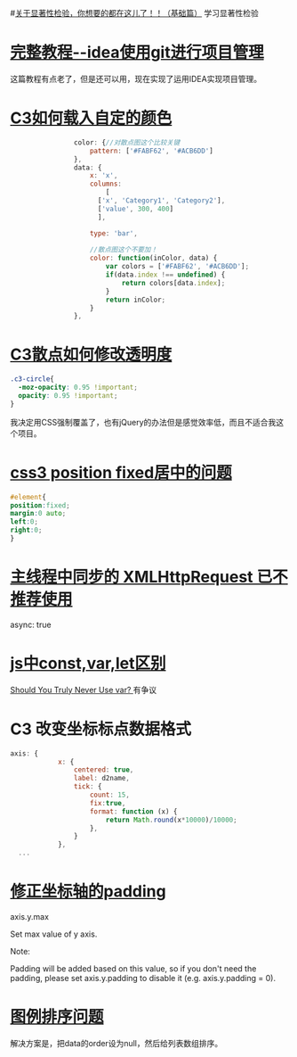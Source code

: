 #[关于显著性检验，你想要的都在这儿了！！（基础篇）](https://www.cnblogs.com/hdu-zsk/p/6293721.html)
学习显著性检验


# [完整教程--idea使用git进行项目管理](https://www.cnblogs.com/java-maowei/p/5950930.html)
这篇教程有点老了，但是还可以用，现在实现了运用IDEA实现项目管理。

# [C3如何载入自定的颜色](https://codepen.io/stefita/pen/RPWLWr)

```js
				color: {//对散点图这个比较关键
                    pattern: ['#FABF62', '#ACB6DD']
                },
                data: {
                    x: 'x',
                    columns:
                        [
                      ['x', 'Category1', 'Category2'],
                      ['value', 300, 400]
                      ],

                    type: 'bar',
                   
                    //散点图这个不要加！
                    color: function(inColor, data) {
                        var colors = ['#FABF62', '#ACB6DD'];
                        if(data.index !== undefined) {
                            return colors[data.index];
                        }
                        return inColor;
                    }
                },
```

# [C3散点如何修改透明度](https://github.com/c3js/c3/issues/1779)

```css
.c3-circle{
  -moz-opacity: 0.95 !important;
  opacity: 0.95 !important;
}
```

我决定用CSS强制覆盖了，也有jQuery的办法但是感觉效率低，而且不适合我这个项目。



# [css3 position fixed居中的问题](https://blog.csdn.net/xiebaochun/article/details/27679023)

```css
#element{
position:fixed;
margin:0 auto;
left:0;
right:0;
}
```

# [主线程中同步的 XMLHttpRequest 已不推荐使用](https://blog.csdn.net/lanyang123456/article/details/72578394)

async: true

# [js中const,var,let区别](https://www.cnblogs.com/ksl666/p/5944718.html) 		

[Should You Truly Never Use var? ](https://dev.to/johnwolfe820/should-you-never-truly-use-var-bdi)有争议

# C3 改变坐标标点数据格式

```js
axis: {
            x: {
                centered: true,
                label: d2name,
                tick: {
                    count: 15,
                    fix:true,
                    format: function (x) {
                        return Math.round(x*10000)/10000;
                    },
                }
            },
  ...
```

# [修正坐标轴的padding](https://c3js.org/reference.html#axis-y-max)
axis.y.max

Set max value of y axis.

Note:

Padding will be added based on this value, so if you don't need the padding, please set axis.y.padding to disable it (e.g. axis.y.padding = 0).

# [图例排序问题](https://github.com/c3js/c3/pull/2314)
解决方案是，把data的order设为null，然后给列表数组排序。
